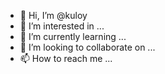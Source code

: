- 👋 Hi, I’m @kuloy
- 👀 I’m interested in ...
- 🌱 I’m currently learning ...
- 💞️ I’m looking to collaborate on ...
- 📫 How to reach me ...

<!---
kuloy/kuloy is a ✨ special ✨ repository because its `README.md` (this file) appears on your GitHub profile.
You can click the Preview link to take a look at your changes.
--->
